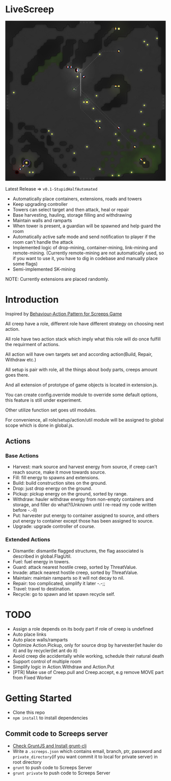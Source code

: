 ﻿# LiveScreep

![ScreenShot in Simulation](img/simulation.jpg)

Latest Release => `v0.1-StupidHalfAutomated`

* Automatically place containers, extensions, roads and towers
* Keep upgrading controller
* Towers can select target and then attack, heal or repair
* Base harvesting, hauling, storage filling and withdrawing
* Maintain walls and ramparts
* When tower is present, a guardian will be spawned and help guard the room
* Automatically active safe mode and send notification to player if the room can't handle the attack
* Implemented logic of drop-mining, container-mining, link-mining and remote-mining. (Currently remote-mining are not automatically used, so if you want to use it, you have to dig in codebase and manually place some flags)
* Semi-implemented SK-mining

NOTE: Currently extensions are placed randomly.

# Introduction

Inspired by [Behaviour-Action Pattern for Screeps Game](https://github.com/Kaiaphas/screeps.behaviour-action-pattern)

All creep have a role, different role have different strategy on choosing next action.

All role have two action stack which imply what this role will do once fulfill the requirment of actions.

All action will have own targets set and according action(Build, Repair, Withdraw etc.)

All setup is pair with role, all the things about body parts, creeps amount goes there.

And all extension of prototype of game objects is located in extension.js.

You can create config.override module to override some default options, this feature is still under experiment. 

Other utilize function set goes util modules.

For convenience, all role/setup/action/util module will be assigned to global scope which is done in global.js.

## Actions

### Base Actions

* Harvest: mark source and harvest energy from source, if creep can't reach source, make it move towards source.
* Fill: fill energy to spawns and extensions.
* Build: build construction sites on the ground.
* Drop: just drop energy on the ground.
* Pickup: pickup energy on the ground, sorted by range.
* Withdraw: hauler withdraw energy from non-empty containers and storage, and filler do what?(Unknown until I re-read my code written before -.-ll)
* Put: harvester put energy to container assigned to source, and others put energy to container except those has been assigned to source.
* Upgrade: upgrade controller of course.

### Extended Actions

* Dismantle: dismantle flagged structures, the flag associated is described in global.FlagUtil.
* Fuel: fuel energy in towers.
* Guard: attack nearest hostile creep, sorted by ThreatValue.
* Invade: attack nearest hostile creep, sorted by ThreatValue.
* Maintain: maintain ramparts so it will not decay to nil.
* Repair: too complicated, simplify it later -.-;;
* Travel: travel to destination.
* Recycle: go to spawn and let spawn recycle self.
# TODO

* Assign a role depends on its body part if role of creep is undefined
* Auto place links
* Auto place walls/ramparts
* Optimize Action.Pickup, only for source drop by harvester(let hauler do it) and by recycler(let ant do it)
* Avoid creep die accidentally while working, schedule their natural death
* Support control of multiple room
* Simplify logic in Action.Withdraw and Action.Put
* [PTR] Make use of Creep.pull and Creep.accept, e.g remove MOVE part from Fixed Worker

# Getting Started

* Clone this repo
* `npm install` to install dependencies

## Commit code to Screeps server

* [Check GruntJS and Install grunt-cli](https://gruntjs.com/getting-started)
* Write a `.screeps.json` which contains email, branch, ptr, password and `private_directory`(if you want commit it to local for private server) in root directory
* `grunt` to push code to Screeps Server
* `grunt private` to push code to Screeps Server
